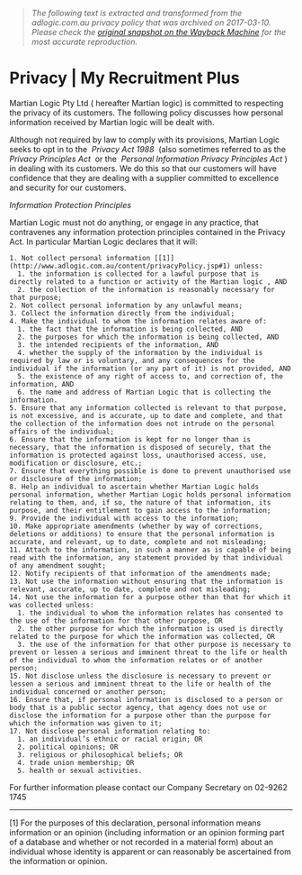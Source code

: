 > *The following text is extracted and transformed from the adlogic.com.au privacy policy that was archived on 2017-03-10. Please check the [original snapshot on the Wayback Machine](https://web.archive.org/web/20170310231117id_/https%3A//www.myrecruitmentplus.com/legal/privacy-policy) for the most accurate reproduction.*

# Privacy | My Recruitment Plus

Martian Logic Pty Ltd ( hereafter Martian logic) is committed to respecting the privacy of its customers. The following policy discusses how personal information received by Martian logic will be dealt with.

Although not required by law to comply with its provisions, Martian Logic seeks to opt in to the  _Privacy Act 1988_  (also sometimes referred to as the  _Privacy Principles Act_  or the  _Personal Information Privacy Principles Act_ ) in dealing with its customers. We do this so that our customers will have confidence that they are dealing with a supplier committed to excellence and security for our customers.

_Information Protection Principles_

Martian Logic must not do anything, or engage in any practice, that contravenes any information protection principles contained in the Privacy Act. In particular Martian Logic declares that it will:

    1. Not collect personal information [[1]](http://www.adlogic.com.au/content/privacyPolicy.jsp#1) unless: 
      1. the information is collected for a lawful purpose that is directly related to a function or activity of the Martian logic , AND
      2. the collection of the information is reasonably necessary for that purpose;
    2. Not collect personal information by any unlawful means;
    3. Collect the information directly from the individual;
    4. Make the individual to whom the information relates aware of: 
      1. the fact that the information is being collected, AND
      2. the purposes for which the information is being collected, AND
      3. the intended recipients of the information, AND
      4. whether the supply of the information by the individual is required by law or is voluntary, and any consequences for the individual if the information (or any part of it) is not provided, AND
      5. the existence of any right of access to, and correction of, the information, AND
      6. the name and address of Martian Logic that is collecting the information.
    5. Ensure that any information collected is relevant to that purpose, is not excessive, and is accurate, up to date and complete, and that the collection of the information does not intrude on the personal affairs of the individual;
    6. Ensure that the information is kept for no longer than is necessary, that the information is disposed of securely, that the information is protected against loss, unauthorised access, use, modification or disclosure, etc.;
    7. Ensure that everything possible is done to prevent unauthorised use or disclosure of the information;
    8. Help an individual to ascertain whether Martian Logic holds personal information, whether Martian Logic holds personal information relating to them, and, if so, the nature of that information, its purpose, and their entitlement to gain access to the information;
    9. Provide the individual with access to the information;
    10. Make appropriate amendments (whether by way of corrections, deletions or additions) to ensure that the personal information is accurate, and relevant, up to date, complete and not misleading;
    11. Attach to the information, in such a manner as is capable of being read with the information, any statement provided by that individual of any amendment sought;
    12. Notify recipients of that information of the amendments made;
    13. Not use the information without ensuring that the information is relevant, accurate, up to date, complete and not misleading;
    14. Not use the information for a purpose other than that for which it was collected unless: 
      1. the individual to whom the information relates has consented to the use of the information for that other purpose, OR
      2. the other purpose for which the information is used is directly related to the purpose for which the information was collected, OR
      3. the use of the information for that other purpose is necessary to prevent or lessen a serious and imminent threat to the life or health of the individual to whom the information relates or of another person;
    15. Not disclose unless the disclosure is necessary to prevent or lessen a serious and imminent threat to the life or health of the individual concerned or another person;
    16. Ensure that, if personal information is disclosed to a person or body that is a public sector agency, that agency does not use or disclose the information for a purpose other than the purpose for which the information was given to it;
    17. Not disclose personal information relating to: 
      1. an individual’s ethnic or racial origin; OR
      2. political opinions; OR
      3. religious or philosophical beliefs; OR
      4. trade union membership; OR
      5. health or sexual activities.



For further information please contact our Company Secretary on 02-9262 1745

* * *

[1] For the purposes of this declaration, personal information means information or an opinion (including information or an opinion forming part of a database and whether or not recorded in a material form) about an individual whose identity is apparent or can reasonably be ascertained from the information or opinion.
